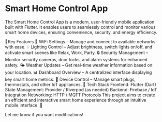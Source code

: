 # Smart Home Control App
The Smart Home Control App is a modern, user-friendly mobile application built with Flutter. It enables users to seamlessly control and monitor various smart home devices, ensuring convenience, security, and energy efficiency.

🌟Key Features
📡 WiFi Settings – Manage and connect to available networks with ease.
💡 Lighting Control – Adjust brightness, switch lights on/off, and activate smart scenes like Relax, Work, Party.
🔒 Security Management – Monitor security cameras, door locks, and alarm systems for enhanced safety.
🌤️ Weather Updates – Get real-time weather information based on your location.
📊 Dashboard Overview – A centralized interface displaying key smart home metrics.
🔌 Device Control – Manage smart plugs, thermostats, and other IoT appliances.
🔧 Tech Stack
Frontend: Flutter (Dart)
State Management: Provider / Riverpod (as needed)
Backend: Firebase / IoT Integration
Networking: HTTP / MQTT Protocols
This project aims to create an efficient and interactive smart home experience through an intuitive mobile interface. 🚀

Let me know if you want modifications!
